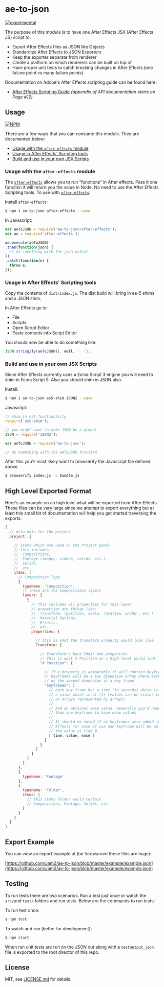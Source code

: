 # ae-to-json

[![experimental](http://badges.github.io/stability-badges/dist/experimental.svg)](http://github.com/badges/stability-badges)

The purpose of this module is to have one After Effects JSX (After Effects JS) script to:
- Export After Effects files as JSON like Objects
- Standardize After Effects to JSON Exporters
- Keep the exporter separate from renderer
- Create a platform on which renderers can be built on top of
- Have proper unit tests to catch breaking changes in After Effects (one failure point vs many failure points)

Documentation on Adobe's After Effects scripting guide can be found here:
- [After Effects Scripting Guide](http://download.macromedia.com/pub/developer/aftereffects/scripting/After-Effects-CS6-Scripting-Guide.pdf) _(appendix of API documentation starts on Page #12)_

## Usage

[![NPM](https://nodei.co/npm/ae-to-json.png)](https://www.npmjs.com/package/ae-to-json)

There are a few ways that you can consume this module. They are documented below:

- [Usage with the `after-effects` module](#usage-with-the-after-effects-module)
- [Usage in After Effects' Scripting tools](#usage-in-after-effects-scripting-tools)
- [Build and use in your own JSX Scripts](#build-and-use-in-your-own-jsx-scripts)

### Usage with the `after-effects` module

The [`after-effects`](https://www.npmjs.com/package/after-effects) allows you to run "functions" in After effects. Pass it one function it will return you the value in Node. No need to use the After Effects Scripting tools. To use with [`after-effects`](https://www.npmjs.com/package/after-effects):

Install `after-effects`:
```bash
$ npm i ae-to-json after-effects --save
```

In Javascript:
```javascript
var aeToJSON = require('ae-to-json/after-effects');
var ae = require('after-effects');

ae.execute(aeToJSON)
.then(function(json) {
  // do something with the json outout
})
.catch(function(e) {
  throw e;
});
```

### Usage in After Effects' Scripting tools

Copy the contents of `dist/index.js`. The dist build will bring in es-5 shims and a JSON shim.

In After Effects go to:

- File
- Scripts
- Open Script Editor
- Paste contents into Script Editor

You should now be able to do something like:
```javascript
JSON.stringify(aeToJSON(), null, '  ');
```

### Build and use in your own JSX Scripts

Since After Effects currently uses a Ecma Script 3 engine you will need to shim in Ecma Script 5. Also you should shim in JSON also.

Install:
```bash
$ npm i ae-to-json es5-shim JSON2 --save
```

Javascript:
```javascript
// shim in es5 functionality
require('es5-shim');

// you might want to make JSON be a global
JSON = require('JSON2');

var aeToJSON = require('ae-to-json');

// do something with the aeToJSON function
```

After this you'll most likely want to browserify the Javascript file defined above.

```bash
$ browserify index.js -o bundle.js
```



## High Level Exported Format

Here's an example on an high level what will be exported from After Effects. These files can be very large since we attempt to export everything but at least this small bit of documentation will help you get started traversing the exports:
```javascript
{ 
  // meta data for the project
  project: {

    // items which are used in the Project panel
    // this includes: 
    //  Compositions, 
    //  Footage (images, videos, solids, etc.),
    //  Solids,
    //  etc.
    items: [
      // Composition Type
      {
        typeName: 'Composition',
        // these are the Compositions layers
        layers: [
          {
            // this includes all properties for this layer
            // properties are things like:
            //  Transform, (position, scale, rotation, anchor, etc.)
            //  Material Options,
            //  Effects,
            //  etc.
            properties: {

              // this is what the transform property would look like
              Transform: {

                // Transform's have their own properties
                // This is what X Position on a high level would look like
                "X Position": {

                  // if a property is animatable it will contain keyframes
                  // keyframes will be a two dimension array where each element
                  // on the second dimension is a key frame
                  "keyframes": [
                    // each key frame has a time (in seconds) which is at [0]
                    // a value which is at [1] (values can be scalar values 
                    // or arrays represented by arrays)
                    // 
                    // And an optional ease value. Generally you'd need more
                    // than one keyframe to have ease values.
                    // 
                    // It should be noted if no keyframes were added in After 
                    // Effects for ease of use one keyframe will be output with
                    // the value at time 0
                    [ time, value, ease ]
                  ]
                }
              }
            }
          }
        ]
      },
      {
        typeName: 'Footage'
      },
      {
        typeName: 'Folder',
        items: [
          // this items folder would contain
          // Compositions, Footage, Solids, etc.
        ]
      }
    ]
  }
}
```

## Export Example

You can view an export example at (be forewarned these files are huge):

[https://github.com/Jam3/ae-to-json/blob/master/example/example.json](https://github.com/Jam3/ae-to-json/blob/master/example/example.json)

## Testing

To run tests there are two scenarios. Run a test just once or watch the `src/`and `test/` folders and run tests. Below are the commands to run tests:

To run test once:
```bash
$ npm test
```

To watch and run (better for development):
```bash
$ npm start
```

When run unit tests are run on the JSON out along with a `testOutput.json` file is exported to the root director of this repo.

## License

MIT, see [LICENSE.md](http://github.com/jam3/ae-to-json/blob/master/LICENSE.md) for details.

